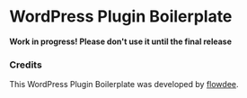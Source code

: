 # WordPress Plugin Boilerplate

**Work in progress! Please don't use it until the final release**

### Credits

This WordPress Plugin Boilerplate was developed by [flowdee](http://flowdee.de/).